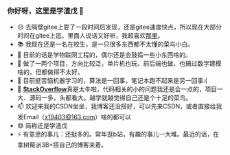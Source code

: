 ### 你好呀，这里是学渣戊 👋

- 😥 去隔壁gitee上耍了一段时间后发现，还是gitee速度快点，所以现在大部分时间在gitee上逛。里面人说话又好听，我超喜欢[那里](https://gitee.com/LearningPawn5)。
- 📚 我现在还是一名在校生，是一只很多东西都不太懂的菜鸟小白。
- 🌱 目前的话是学物联网工程的，偶尔还是会鼓捣一些小东西啥的。
- 👯 做了一两个项目，方向比较泛，单片机也玩、前后端也做、也搞过数学建模啥的，但都做得不太好。
- 🤔 目前挺苦恼机器学习的，算法是一回事，笔记本跑不起来是另一回事:(
- 💬 [**StackOverflow**](https://stackoverflow.com/)真是太牛啦，代码相关的小的问题我还是会一点的，项目一大、源码一多，头都看大。越学就越觉得自己还是个十足的菜鸟。
- 📫 欢迎来我的CSDN坐坐，我博客还没搭好，可以先来CSDN，或者直接给我发Email（x19403@163.com）啥的都可以
- 😄 简称还是学渣戊
- ⚡ 有意思的事儿：还挺多的。常年逛b站，有趣的事儿一大堆。最近的话，在拿树莓派3B+搭自己的博客来着。
